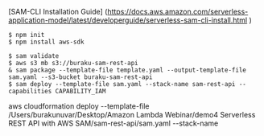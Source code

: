 [SAM-CLI Installation Guide] (https://docs.aws.amazon.com/serverless-application-model/latest/developerguide/serverless-sam-cli-install.html )


```
$ npm init
$ npm install aws-sdk

$ sam validate
$ aws s3 mb s3://buraku-sam-rest-api
& sam package --template-file template.yaml --output-template-file sam.yaml --s3-bucket buraku-sam-rest-api
$ sam deploy --template-file sam.yaml --stack-name sam-rest-api --capabilities CAPABILITY_IAM
```


aws cloudformation deploy --template-file /Users/burakunuvar/Desktop/Amazon Lambda Webinar/demo4 Serverless REST API with AWS SAM/sam-rest-api/sam.yaml --stack-name <YOUR
 STACK NAME>
